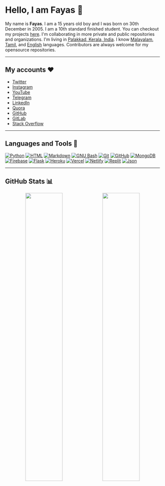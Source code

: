 # Hello, I am Fayas 👋

My name is **Fayas**. I am a 15 years old boy and I was born on 30th December in 2005. I am a 10th standard finished student. You can checkout my projects [here](https://projects.fayas.me). I'm collaborating in more private and public repositories and organizations. I'm living in [Palakkad, Kerala, India](https://maps.app.goo.gl/qnG1KWshmAa8UEcf7). I know [Malayalam](https://google.com/search?q=Malayalam), [Tamil](https://google.com/search?q=Tamil), and [English](https://google.com/search?q=English) languages. Contributors are always welcome for my opensource repositories.

---

## My accounts ❤️

- [Twitter](https://twitter.com/FayasNoushad)
- [Instagram](https://instagram.com/TheFayas)
- [YouTube](https://youtube.com/channel/UCqC-Yzy8J9FuTH_lDRhBMCA)
- [Telegram](https://telegram.me/FayasNoushad)
- [LinkedIn](https://www.linkedin.com/in/fayasnoushad)
- [Quora](https://www.quora.com/profile/Fayas-Noushad-1)
- [GitHub](https://github.com/FayasNoushad)
- [GitLab](https://gitlab.com/FayasNoushad)
- [Stack Overflow](https://stackoverflow.com/users/16129096/fayas-noushad)

---

## Languages and Tools 🔨

[![Python](https://img.shields.io/badge/Python-%2314354C?&style=for-the-badge&logoColor=white&logo=python)](https://www.python.org)
[![HTML](https://img.shields.io/badge/HTML-%23E34F26?&style=for-the-badge&logoColor=white&logo=html5)](https://html.spec.whatwg.org)
[![Markdown](https://img.shields.io/badge/Markdown-black?&style=for-the-badge&logo=markdown)](https://daringfireball.net/projects/markdown/)
[![GNU Bash](https://img.shields.io/badge/GNU_Bash-grey?&style=for-the-badge&logoColor=white&logo=gnubash)](https://www.gnu.org/software/bash/)
[![Git](https://img.shields.io/badge/Git-F05032?&style=for-the-badge&logoColor=white&logo=git)](https://git-scm.com)
[![GitHub](https://img.shields.io/badge/GitHub-black?&style=for-the-badge&logo=github)](https://github.com)
[![MongoDB](https://img.shields.io/badge/MongoDB-%234ea94b?&style=for-the-badge&logoColor=white&logo=mongodb)](https://mongodb.com)
[![Firebase](https://img.shields.io/badge/Firebase-FFCB2D?&style=for-the-badge&logoColor=white&logo=firebase)](https://firebase.google.com)
[![Flask](https://img.shields.io/badge/Flask-black?&style=for-the-badge&logo=flask)](https://flask.palletsprojects.com)
[![Heroku](https://img.shields.io/badge/Heroku-%23430098?&style=for-the-badge&logoColor=white&logo=heroku)](https://heroku.com)
[![Vercel](https://img.shields.io/badge/Vercel-black?&style=for-the-badge&logoColor=white&logo=vercel)](https://vercel.com)
[![Netlify](https://img.shields.io/badge/Netlify-teal?&style=for-the-badge&logoColor=white&logo=netlify)](https://netlify.com)
[![Replit](https://img.shields.io/badge/Replit-black?&style=for-the-badge&logoColor=white&logo=replit)](https://replit.com)
[![Json](https://img.shields.io/badge/Json-grey?&style=for-the-badge&logoColor=white&logo=json)](https://json.org)

---

## GitHub Stats 📊

<p align="center">
    <img width="49%" src="https://github-readme-stats.vercel.app/api?username=FayasNoushad&count_private=true&include_all_commits=true&show_icons=true&theme=tokyonight&custom_title=GitHub+Stats"/>
    <img width="49%" src="https://github-readme-streak-stats.herokuapp.com?user=FayasNoushad&theme=tokyonight"/>
</p>
